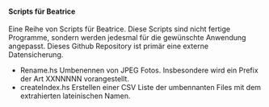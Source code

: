 #### Scripts für Beatrice

Eine Reihe von Scripts für Beatrice. Diese Scripts sind nicht fertige Programme, sondern werden jedesmal für die gewünschte Anwendung angepasst. Dieses Github Repository ist primär eine externe Datensicherung. 

* Rename.hs Umbenennen von JPEG Fotos. Insbesondere wird ein Prefix der Art XXNNNNN vorangestellt.
* createIndex.hs Erstellen einer CSV Liste der umbennanten Files mit dem extrahierten lateinischen Namen.
